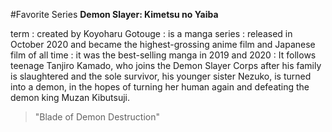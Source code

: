 #Favorite Series
**Demon Slayer: Kimetsu no Yaiba**

term 
: created by Koyoharu Gotouge
: is a manga series 
: released in October 2020 and became the highest-grossing anime film and Japanese film of all time
: it was the best-selling manga in 2019 and 2020
: It follows teenage Tanjiro Kamado, who joins the Demon Slayer Corps after his family is slaughtered and the sole survivor, his younger sister Nezuko, is turned into a demon, in the hopes of turning her human again and defeating the demon king Muzan Kibutsuji.

> "Blade of Demon Destruction"

